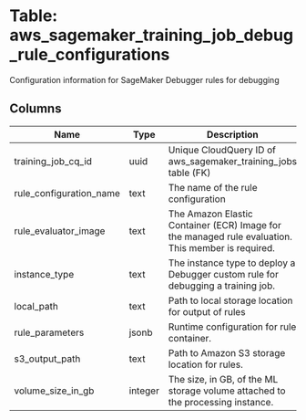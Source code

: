 
# Table: aws_sagemaker_training_job_debug_rule_configurations
Configuration information for SageMaker Debugger rules for debugging
## Columns
| Name        | Type           | Description  |
| ------------- | ------------- | -----  |
|training_job_cq_id|uuid|Unique CloudQuery ID of aws_sagemaker_training_jobs table (FK)|
|rule_configuration_name|text|The name of the rule configuration|
|rule_evaluator_image|text|The Amazon Elastic Container (ECR) Image for the managed rule evaluation.  This member is required.|
|instance_type|text|The instance type to deploy a Debugger custom rule for debugging a training job.|
|local_path|text|Path to local storage location for output of rules|
|rule_parameters|jsonb|Runtime configuration for rule container.|
|s3_output_path|text|Path to Amazon S3 storage location for rules.|
|volume_size_in_gb|integer|The size, in GB, of the ML storage volume attached to the processing instance.|
